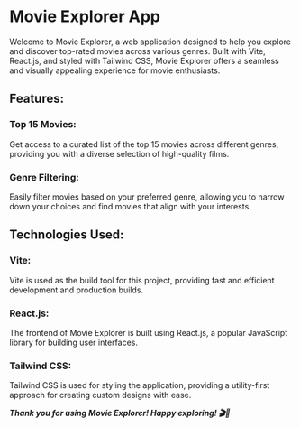 
# Movie Explorer App

Welcome to Movie Explorer, a web application designed to help you explore and discover top-rated movies across various genres. Built with Vite, React.js, and styled with Tailwind CSS, Movie Explorer offers a seamless and visually appealing experience for movie enthusiasts.

## Features:

### Top 15 Movies: <br/>
Get access to a curated list of the top 15 movies across different genres, providing you with a diverse selection of high-quality films. <br />
### Genre Filtering: 
Easily filter movies based on your preferred genre, allowing you to narrow down your choices and find movies that align with your interests.

## Technologies Used:

### Vite: 
Vite is used as the build tool for this project, providing fast and efficient development and production builds.
### React.js: 
The frontend of Movie Explorer is built using React.js, a popular JavaScript library for building user interfaces.
### Tailwind CSS: 
Tailwind CSS is used for styling the application, providing a utility-first approach for creating custom designs with ease.

***Thank you for using Movie Explorer! Happy exploring! 🎬🍿***
